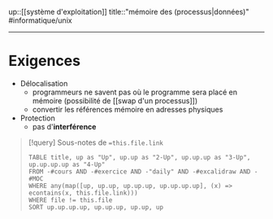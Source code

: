 up::[[système d'exploitation]]
title::"mémoire des (processus|données)"
#informatique/unix 

---

# Exigences
 - Délocalisation
     - programmeurs ne savent pas où le programme sera placé en mémoire (possibilité de [[swap d'un processus]]) 
     - convertir les références mémoire en adresses physiques
 - Protection 
     - pas d'**interférence**


> [!query] Sous-notes de `=this.file.link`
> ```dataview
> TABLE title, up as "Up", up.up as "2-Up", up.up.up as "3-Up", up.up.up.up as "4-Up"
> FROM -#cours AND -#exercice AND -"daily" AND -#excalidraw AND -#MOC
> WHERE any(map([up, up.up, up.up.up, up.up.up.up], (x) => econtains(x, this.file.link)))
> WHERE file != this.file
> SORT up.up.up.up, up.up.up, up.up, up
> ```